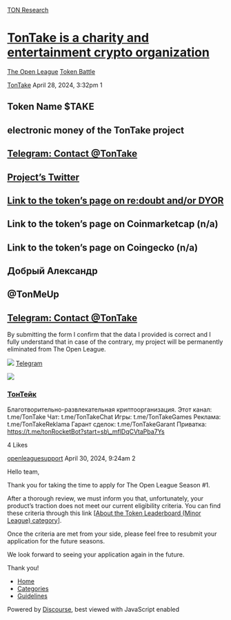 [TON Research](/)

# [TonTake is a charity and entertainment crypto organization](/t/tontake-is-a-charity-and-entertainment-crypto-organization/14399)

[The Open League](/c/the-open-league/token-leaderboard/57)  [Token Battle](/c/the-open-league/token-leaderboard/57) 

    

[TonTake](https://tonresear.ch/u/TonTake)  April 28, 2024, 3:32pm  1

## [](#token-name-take-1)Token Name $TAKE

## [](#electronic-money-of-the-tontake-project-2)electronic money of the TonTake project

## [](#httpstmetontake3350-3)[Telegram: Contact @TonTake](https://t.me/TonTake/3350)

## [](#projects-twitterhttpstwittercomtontakegame-4)[Project’s Twitter](https://twitter.com/TonTakeGame)

## [](#link-to-the-tokens-page-on-redoubt-andor-dyorhttpsdyoriorutokeneqbzyesz3p1wgnrggnsji6jfk3vr0ghqjp4gxker9oujjcuv-5)[Link to the token’s page on re:doubt and/or DYOR](https://dyor.io/ru/token/EQBzyesZ3p1WGNrggNSJi6JFK3vr0GhqJp4gxker9oujjcuv)

## [](#link-to-the-tokens-page-on-coinmarketcap-na-6)Link to the token’s page on Coinmarketcap (n/a)

## [](#link-to-the-tokens-page-on-coingecko-na-7)Link to the token’s page on Coingecko (n/a)

## [](#h-8)Добрый Александр

## [](#tonmeup-9)@TonMeUp

## [](#httpstmetontake-10)[Telegram: Contact @TonTake](https://t.me/TonTake)

By submitting the form I confirm that the data I provided is correct and I fully understand that in case of the contrary, my project will be permanently eliminated from The Open League.

![](https://telegram.org/img/website_icon.svg?4) [Telegram](https://t.me/TonTake)

![](https://tonresear.ch/uploads/default/original/2X/a/aabe39f27b3aac11851b1486edfb662d6e5a029a.jpeg)

### [ТонТейк](https://t.me/TonTake)

Благотворительно-развлекательная криптоорганизация. Этот канал: t.me/TonTake Чат: t.me/TonTakeChat Игры: t.me/TonTakeGames Реклама: t.me/TonTakeReklama Гарант сделок: t.me/TonTakeGarant Приватка: https://t.me/tonRocketBot?start=sb\_mflDqCVtaPba7Ys

  4 Likes

[openleaguesupport](https://tonresear.ch/u/openleaguesupport) April 30, 2024, 9:24am  2

Hello team,

Thank you for taking the time to apply for The Open League Season #1.

After a thorough review, we must inform you that, unfortunately, your product’s traction does not meet our current eligibility criteria. You can find these criteria through this link \[[About the Token Leaderboard (Minor League) category](https://tonresear.ch/t/about-the-token-leaderboard-minor-league-category/1274)\].

Once the criteria are met from your side, please feel free to resubmit your application for the future seasons.

We look forward to seeing your application again in the future.

Thank you!

 

*   [Home](/)
*   [Categories](/categories)
*   [Guidelines](/guidelines)

Powered by [Discourse](https://www.discourse.org), best viewed with JavaScript enabled